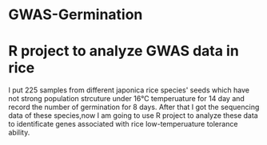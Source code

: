 # GWAS-Germination
# R project to analyze GWAS data in rice
I put 225 samples from different japonica rice species' seeds which have not strong population strcuture under 16℃ temperuature for 14 day and record the number of germination for 8 days. After that I got the sequencing data of these species,now I am going to use R project to analyze these data to identificate genes associated with rice low-temperuature tolerance ability.

